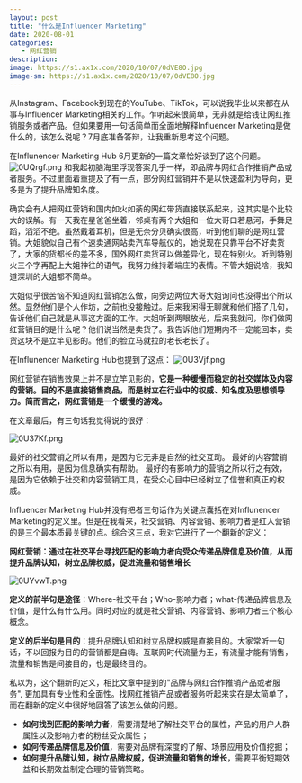 ```yaml
---
layout: post
title: "什么是Influencer Marketing"
date: 2020-08-01
categories:
   - 网红营销
description:
image: https://s1.ax1x.com/2020/10/07/0dVE8O.jpg
image-sm: https://s1.ax1x.com/2020/10/07/0dVE8O.jpg
---
```


从Instagram、Facebook到现在的YouTube、TikTok，可以说我毕业以来都在从事与Influencer Marketing相关的工作。乍听起来很简单，无非就是给钱让网红推销服务或者产品。但如果要用一句话简单而全面地解释Influencer Marketing是做什么的，该怎么说呢？7月底准备答辩，让我重新思考这个问题。

在Influnencer Marketing Hub 6月更新的一篇文章恰好谈到了这个问题。
<img src="https://s1.ax1x.com/2020/10/06/0UQrgf.png" alt="0UQrgf.png" border="0" />
和我起初脑海里浮现答案几乎一样，即品牌与网红合作推销产品或者服务。不过里面着重提及了有一点，部分网红营销并不是以快速盈利为导向，更多是为了提升品牌知名度。

确实会有人把网红营销和国内如火如荼的网红带货直接联系起来，这其实是个比较大的误解。有一天我在星爸爸坐着，邻桌有两个大姐和一位大哥口若悬河，手舞足蹈，滔滔不绝。虽然戴着耳机，但是无奈分贝确实很高，听到他们聊的是网红营销。大姐貌似自己有个速卖通网站卖汽车导航仪的，她说现在只靠平台不好卖货了，大家的货都长的差不多，国外网红卖货可以做差异化，现在特别火。听到特别火三个字再配上大姐神往的语气，我努力维持着端庄的表情。不管大姐说啥，我知道深圳的大姐都不简单。

大姐似乎很苦恼不知道网红营销怎么做，向旁边两位大哥大姐询问也没得出个所以然。显然他们是个人作坊，之前也没接触过。后来我闲得无聊就和他们搭了几句，告诉他们自己就是从事这方面的工作。大姐听到两眼放光，后来我就问，你们做网红营销目的是什么呢？他们说当然是卖货了。我告诉他们短期内不一定能回本，卖货这块不是立竿见影的。他们的脸立马就拉的老长老长了。

在Influnencer  Marketing Hub也提到了这点：
<img src="https://s1.ax1x.com/2020/10/06/0U3Vjf.png" alt="0U3Vjf.png" border="0" />

网红营销在销售效果上并不是立竿见影的，**它是一种缓慢而稳定的社交媒体及内容的营销。目的不是直接销售商品，而是树立在行业中的权威、知名度及思想领导力。简而言之，网红营销是一个缓慢的游戏。**

在文章最后，有三句话我觉得说的很好：

<img src="https://s1.ax1x.com/2020/10/06/0U37Kf.png" alt="0U37Kf.png" border="0" />

最好的社交营销之所以有用，是因为它无非是自然的社交互动。
最好的内容营销之所以有用，是因为信息确实有帮助。
最好的有影响力的营销之所以行之有效，是因为它依赖于社交和内容营销工具，在受众心目中已经树立了信誉和真正的权威。

Influencer Marketing Hub并没有把者三句话作为关键点囊括在对Influnencer Marketing的定义里。但是在我看来，社交营销、内容营销、影响力者是红人营销的是三个最本质最关键的点。综合这三点，我对它进行了一个翻新的定义：

**网红营销：通过在社交平台寻找匹配的影响力者向受众传递品牌信息及价值，从而提升品牌认知，树立品牌权威，促进流量和销售增长**

<img src="https://s1.ax1x.com/2020/10/06/0UYvwT.png" alt="0UYvwT.png" border="0" />

**定义的前半句是途径**：Where-社交平台；Who-影响力者；what-传递品牌信息及价值，是什么有什么用。同时对应的就是社交营销、内容营销、影响力者三个核心概念。

**定义的后半句是目的**：提升品牌认知和树立品牌权威是直接目的。大家常听一句话，不以回报为目的的营销都是自嗨。互联网时代流量为王，有流量才能有销售，流量和销售是间接目的，也是最终目的。

私以为，这个翻新的定义，相比文章中提到的"品牌与网红合作推销产品或者服务", 更加具有专业性和全面性。找网红推销产品或者服务听起来实在是太简单了，而在翻新的定义中很好地回答了该怎么做的问题。

- **如何找到匹配的影响力者**，需要清楚地了解社交平台的属性，产品的用户人群属性以及影响力者的粉丝受众属性；
- **如何传递品牌信息及价值**，需要对品牌有深度的了解、场景应用及价值挖掘；
- **如何提升品牌认知，树立品牌权威，促进流量和销售的增长**，需要平衡短期效益和长期效益制定合理的营销策略。
